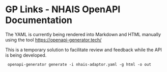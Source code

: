# GP Links - NHAIS OpenAPI Documentation

The YAML is currently being rendered into Markdown and HTML manually using the tool https://openapi-generator.tech/

This is a temporary solution to facilitate review and feedback while the API is being developed.

     openapi-generator generate -i nhais-adaptor.yaml -g html -o out